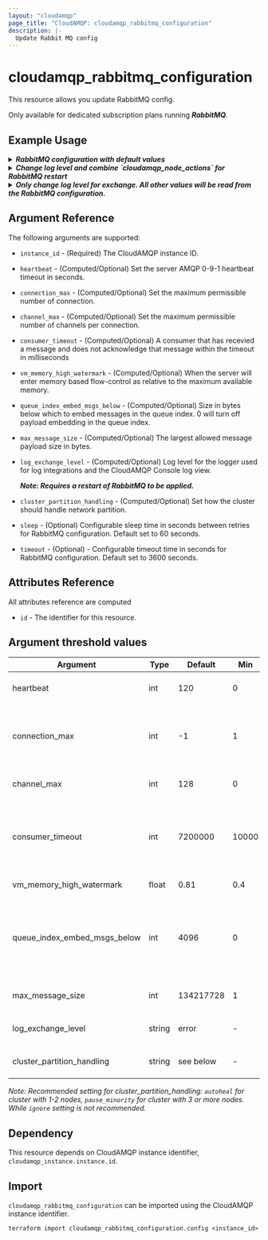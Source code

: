 ```yaml
---
layout: "cloudamqp"
page_title: "CloudAMQP: cloudamqp_rabbitmq_configuration"
description: |-
  Update Rabbit MQ config
---
```


# cloudamqp_rabbitmq_configuration

This resource allows you update RabbitMQ config.

Only available for dedicated subscription plans running ***RabbitMQ***.

## Example Usage

<details>
  <summary>
    <b>
      <i>RabbitMQ configuration with default values</i>
    </b>
  </summary>

```hcl
resource "cloudamqp_rabbitmq_configuration" "rabbitmq_config" {
  instance_id = cloudamqp_instance.instance.id
  channel_max = 0
  connection_max = -1
  consumer_timeout = 7200000
  heartbeat = 120
  log_exchange_level = "error"
  max_message_size = 134217728
  queue_index_embed_msgs_below = 4096
  vm_memory_high_watermark = 0.81
  cluster_partition_handling = "autoheal"
}
```
</details>

<details>
  <summary>
    <b>
      <i>Change log level and combine `cloudamqp_node_actions` for RabbitMQ restart</i>
    </b>
  </summary>


```hcl
resource "cloudamqp_rabbitmq_configuration" "rabbitmq_config" {
  instance_id = cloudamqp_instance.instance.id
  channel_max = 0
  connection_max = -1
  consumer_timeout = 7200000
  heartbeat = 120
  log_exchange_level = "info"
  max_message_size = 134217728
  queue_index_embed_msgs_below = 4096
  vm_memory_high_watermark = 0.81
  cluster_partition_handling = "autoheal"
}

data "cloudamqp_nodes" "list_nodes" {
  instance_id = cloudamqp_instance.instance.id
}

resource "cloudamqp_node_actions" "node_action" {
  instance_id = cloudamqp_instance.instance.id
  node_id = data.cloudamqp_nodes.list_nodes.nodes[0].node_id
  action = "restart"

  depends_on = [
    cloudamqp_rabbitmq_configuration.rabbitmq_config,
  ]
}
```
</details>

<details>
  <summary>
    <b>
      <i>Only change log level for exchange. All other values will be read from the RabbitMQ configuration.</i>
    </b>
  </summary>


```hcl
resource "cloudamqp_rabbitmq_configuration" "rabbit_config" {
  instance_id = cloudamqp_instance.instance.id
  log_exchange_level = "info"
}
```
</details>

## Argument Reference

The following arguments are supported:

* `instance_id`                   - (Required) The CloudAMQP instance ID.
* `heartbeat`                     - (Computed/Optional) Set the server AMQP 0-9-1 heartbeat timeout in seconds.
* `connection_max`                - (Computed/Optional) Set the maximum permissible number of connection.
* `channel_max`                   - (Computed/Optional) Set the maximum permissible number of channels per connection.
* `consumer_timeout`              - (Computed/Optional) A consumer that has recevied a message and does not acknowledge that message within the timeout in milliseconds
* `vm_memory_high_watermark`      - (Computed/Optional) When the server will enter memory based flow-control as relative to the maximum available memory.
* `queue_index_embed_msgs_below`  - (Computed/Optional) Size in bytes below which to embed messages in the queue index. 0 will turn off payload embedding in the queue index.
* `max_message_size`              - (Computed/Optional) The largest allowed message payload size in bytes.
* `log_exchange_level`            - (Computed/Optional) Log level for the logger used for log integrations and the CloudAMQP Console log view.

  ***Note: Requires a restart of RabbitMQ to be applied.***
* `cluster_partition_handling`    - (Computed/Optional) Set how the cluster should handle network partition.
* `sleep` - (Optional) Configurable sleep time in seconds between retries for RabbitMQ configuration. Default set to 60 seconds.
* `timeout` - (Optional) - Configurable timeout time in seconds for RabbitMQ configuration. Default set to 3600 seconds.

## Attributes Reference

All attributes reference are computed

* `id`  - The identifier for this resource.

## Argument threshold values

| Argument | Type | Default | Min | Max | Unit | Affect | Note |
|---|---|---|---|---|---|---|---|
| heartbeat | int | 120 | 0 | - |  | Only effects new connections |  |
| connection_max | int | -1 | 1 | - |  | RabbitMQ restart required | -1 in the provider corresponds to INFINITY in the RabbitMQ config |
| channel_max | int | 128 | 0 | - |  | Only effects new connections |  |
| consumer_timeout | int | 7200000 | 10000 | 86400000 | milliseconds | Only effects new channels | -1 in the provider corresponds to false (disable) in the RabbitMQ config |
| vm_memory_high_watermark | float | 0.81 | 0.4 | 0.9 |  | Applied immediately |  |
| queue_index_embed_msgs_below | int | 4096 | 0 | 10485760 | bytes | Applied immediately for new queues, requires restart for existing queues |  |
| max_message_size | int | 134217728 | 1 | 536870912 | bytes | Only effects new channels |  |
| log_exchange_level | string | error | - | - |  | RabbitMQ restart required | debug, info, warning, error, critical |
| cluster_partition_handling | string | see below | - | - |  | Applied immediately | autoheal, pause_minority, ignore |

  *Note: Recommended setting for cluster_partition_handling: `autoheal` for cluster with 1-2 nodes, `pause_minority` for cluster with 3 or more nodes. While `ignore` setting is not recommended.*

## Dependency

This resource depends on CloudAMQP instance identifier, `cloudamqp_instance.instance.id`.

## Import

`cloudamqp_rabbitmq_configuration` can be imported using the CloudAMQP instance identifier.

`terraform import cloudamqp_rabbitmq_configuration.config <instance_id>`
